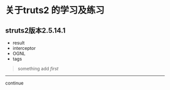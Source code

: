 # 关于truts2 的学习及练习

struts2版本2.5.14.1
-

-  result
-  interceptor
-  OGNL
- tags
>something
>add
_first_

---

continue
